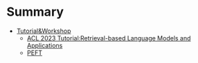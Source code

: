 # Summary

* [Tutorial&Workshop](Tutorial&Workshop/README.md)
	* [ACL 2023 Tutorial:Retrieval-based Language Models and Applications](Tutorial&Workshop/acl2023-retrieval-lm.md)
    * [PEFT](Tutorial&Workshop/real_PEFT.md)